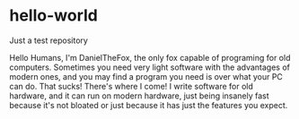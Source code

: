 # hello-world
Just a test repository

Hello Humans, I'm DanielTheFox, the only fox capable of programing for old computers. Sometimes you need very light software with the advantages of modern ones, and you may find a program you need is over what your PC can do. That sucks! There's where I come! I write software for old hardware, and it can run on modern hardware, just being insanely fast because it's not bloated or just because it has just the features you expect.
